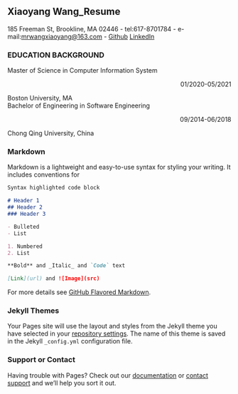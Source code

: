## Xiaoyang Wang_Resume

185 Freeman St, Brookline, MA 02446 - tel:617-8701784 - e-mail:mrwangxiaoyang@163.com - [Github](https://github.com/gnayoaixgnaw) [LinkedIn](https://www.linkedin.com/in/xiaoyang-wang-a57798205/)

### EDUCATION BACKGROUND

Master of Science in Computer Information System <p align="right">01/2020-05/2021  </p>
Boston University, MA   
Bachelor of Engineering in Software Engineering <p align="right">09/2014-06/2018   </p>
Chong Qing University, China  



### Markdown

Markdown is a lightweight and easy-to-use syntax for styling your writing. It includes conventions for

```markdown
Syntax highlighted code block

# Header 1
## Header 2
### Header 3

- Bulleted
- List

1. Numbered
2. List

**Bold** and _Italic_ and `Code` text

[Link](url) and ![Image](src)
```

For more details see [GitHub Flavored Markdown](https://guides.github.com/features/mastering-markdown/).

### Jekyll Themes

Your Pages site will use the layout and styles from the Jekyll theme you have selected in your [repository settings](https://github.com/gnayoaixgnaw/gnayoaixgnaw.github.io/settings). The name of this theme is saved in the Jekyll `_config.yml` configuration file.

### Support or Contact

Having trouble with Pages? Check out our [documentation](https://docs.github.com/categories/github-pages-basics/) or [contact support](https://support.github.com/contact) and we’ll help you sort it out.
